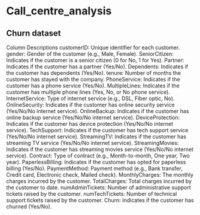 # Call_centre_analysis
## Churn dataset 
Column Descriptions
customerID: Unique identifier for each customer.
gender: Gender of the customer (e.g., Male, Female).
SeniorCitizen: Indicates if the customer is a senior citizen (0 for No, 1 for Yes).
Partner: Indicates if the customer has a partner (Yes/No).
Dependents: Indicates if the customer has dependents (Yes/No).
tenure: Number of months the customer has stayed with the company.
PhoneService: Indicates if the customer has a phone service (Yes/No).
MultipleLines: Indicates if the customer has multiple phone lines (Yes, No, or No phone service).
InternetService: Type of internet service (e.g., DSL, Fiber optic, No).
OnlineSecurity: Indicates if the customer has online security service (Yes/No/No internet service).
OnlineBackup: Indicates if the customer has online backup service (Yes/No/No internet service).
DeviceProtection: Indicates if the customer has device protection (Yes/No/No internet service).
TechSupport: Indicates if the customer has tech support service (Yes/No/No internet service).
StreamingTV: Indicates if the customer has streaming TV service (Yes/No/No internet service).
StreamingMovies: Indicates if the customer has streaming movies service (Yes/No/No internet service).
Contract: Type of contract (e.g., Month-to-month, One year, Two year).
PaperlessBilling: Indicates if the customer has opted for paperless billing (Yes/No).
PaymentMethod: Payment method (e.g., Bank transfer, Credit card, Electronic check, Mailed check).
MonthlyCharges: The monthly charges incurred by the customer.
TotalCharges: Total charges incurred by the customer to date.
numAdminTickets: Number of administrative support tickets raised by the customer.
numTechTickets: Number of technical support tickets raised by the customer.
Churn: Indicates if the customer has churned (Yes/No).
